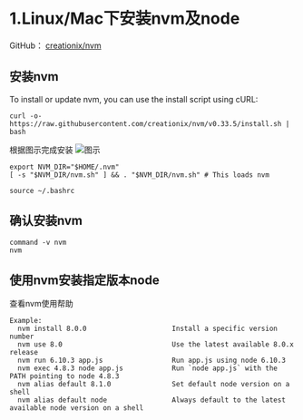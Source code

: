 # 1.Linux/Mac下安装nvm及node
GitHub：
[creationix/nvm](https://github.com/creationix/nvm "creationix/nvm")

## 安装nvm

To install or update nvm, you can use the install script using cURL:
```shell
curl -o- https://raw.githubusercontent.com/creationix/nvm/v0.33.5/install.sh | bash
```
根据图示完成安装
![图示](P4-Node.js/_media/001/P4-001-001.jpeg)

```shell
export NVM_DIR="$HOME/.nvm"
[ -s "$NVM_DIR/nvm.sh" ] && . "$NVM_DIR/nvm.sh" # This loads nvm

source ~/.bashrc
```

## 确认安装nvm
```
command -v nvm
nvm
```

## 使用nvm安装指定版本node
查看nvm使用帮助
```
Example:
  nvm install 8.0.0                     Install a specific version number
  nvm use 8.0                           Use the latest available 8.0.x release
  nvm run 6.10.3 app.js                 Run app.js using node 6.10.3
  nvm exec 4.8.3 node app.js            Run `node app.js` with the PATH pointing to node 4.8.3
  nvm alias default 8.1.0               Set default node version on a shell
  nvm alias default node                Always default to the latest available node version on a shell
```

